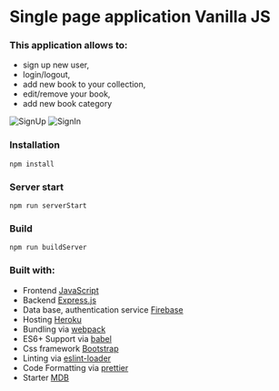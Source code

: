 # Single page application Vanilla JS 



### This application allows to:
- sign up new user,
- login/logout,
- add new book to your collection,
- edit/remove your book,
- add new book category

![SignUp](https://user-images.githubusercontent.com/50084927/107155164-1e946b00-6977-11eb-8cc4-36467d41061a.gif)
![SignIn](https://user-images.githubusercontent.com/50084927/107155362-3e785e80-6978-11eb-9ccb-d84179aa8d9b.gif)

### Installation
```
npm install
```

### Server start
```
npm run serverStart
```

### Build
```
npm run buildServer
```

### Built with:
* Frontend [JavaScript](https://www.javascript.com/)
* Backend [Express.js](https://expressjs.com/)
* Data base, authentication service [Firebase](https://firebase.google.com/) 
* Hosting [Heroku](https://dashboard.heroku.com/) 
* Bundling via [webpack](https://github.com/webpack/webpack)
* ES6+ Support via [babel](https://babeljs.io/)
* Css framework [Bootstrap](https://getbootstrap.com/)
* Linting via [eslint-loader](https://github.com/MoOx/eslint-loader)
* Code Formatting via [prettier](https://github.com/prettier/prettier)
* Starter [MDB](https://github.com/mdbootstrap/mdb-ui-kit/)
